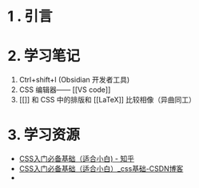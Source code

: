 # 1 . 引言 

# 2. 学习笔记 
1. Ctrl+shift+I (Obsidian 开发者工具)
2. CSS 编辑器—— [[VS code]]
3. [[]] 和 CSS 中的排版和 [[LaTeX]] 比较相像（异曲同工）

# 3. 学习资源 
-  [CSS入门必备基础（适合小白) - 知乎](https://zhuanlan.zhihu.com/p/268723171)
- [CSS入门必备基础（适合小白）_css基础-CSDN博客](https://blog.csdn.net/a_l_f_/article/details/107448907?utm_medium=distribute.pc_relevant.none-task-blog-title-9&spm=1001.2101.3001.4242)
- 